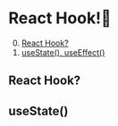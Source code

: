 # React Hook!🌂

0. [React Hook?](#React-Hook)
1. [useState(), useEffect()](<#useState%28>)

## React Hook?

## useState()
